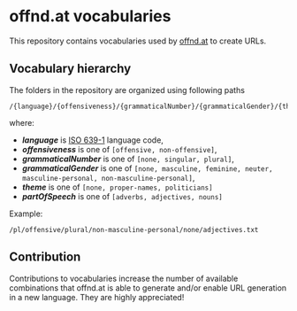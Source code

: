 #  offnd.at vocabularies

This repository contains vocabularies used by [offnd.at](https://offnd.at) to create URLs.

## Vocabulary hierarchy

The folders in the repository are organized using following paths

```
/{language}/{offensiveness}/{grammaticalNumber}/{grammaticalGender}/{theme}/{partOfSpeech}.txt
```

where:
 - _**language**_ is [ISO 639-1](https://en.wikipedia.org/wiki/ISO_639-1) language code,
 - _**offensiveness**_ is one of `[offensive, non-offensive]`,
 - _**grammaticalNumber**_ is one of `[none, singular, plural]`,
 - _**grammaticalGender**_ is one of `[none, masculine, feminine, neuter, masculine-personal, non-masculine-personal]`,
 - _**theme**_ is one of `[none, proper-names, politicians]`
 - _**partOfSpeech**_ is one of `[adverbs, adjectives, nouns]`
   
Example:

```
/pl/offensive/plural/non-masculine-personal/none/adjectives.txt
```

## Contribution

Contributions to vocabularies increase the number of available combinations that offnd.at is able to generate and/or enable URL generation in a new language. They are highly appreciated!
